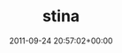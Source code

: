 ---
title:		"stina"
mediatype:		"upload"
description:		"TBC"
date:		"2011-09-24 20:57:02+00:00"
album:		"music"
filename:		"stina.md"
series:		""
cl_public_id:		"music/stina"
cl_version:		1497004878
format:		"tiff"
bytes:		2013832
width:		810
height:		1440
exposure_mode:		"Manual"
program:		"Manual"
aperture:		"5.6"
focal_length:		"200.0 mm"
iso:		"6400"
shutter_speed:		"1/640"
metering:		"Center-weighted average"
flash:		"Off, Did not fire"
white_balance:		"Custom"
colour_temp:		"5150"
has_crop:		"false"
orientation:		"Horizontal (normal)"
camera_model:		"NIKON D7000"
lens_info:		"18-200mm f/3.5-5.6"
artist:		"Matt Finucane"
x_resolution:		"300"
y_resolution:		"300"
---